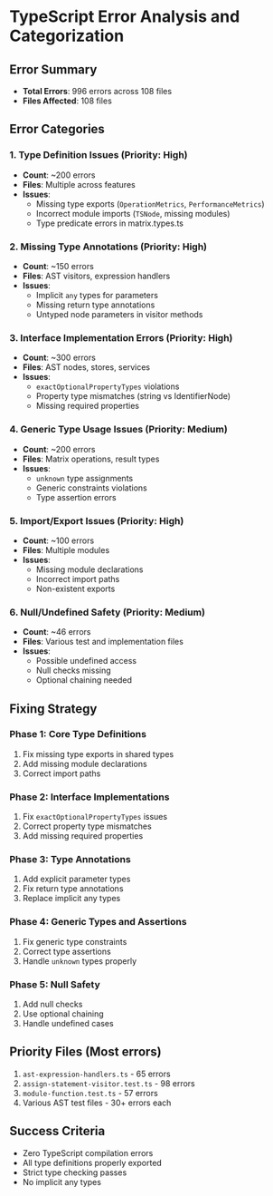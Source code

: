 # TypeScript Error Analysis and Categorization

## Error Summary
- **Total Errors**: 996 errors across 108 files
- **Files Affected**: 108 files

## Error Categories

### 1. Type Definition Issues (Priority: High)
- **Count**: ~200 errors
- **Files**: Multiple across features
- **Issues**:
  - Missing type exports (`OperationMetrics`, `PerformanceMetrics`)
  - Incorrect module imports (`TSNode`, missing modules)
  - Type predicate errors in matrix.types.ts

### 2. Missing Type Annotations (Priority: High) 
- **Count**: ~150 errors
- **Files**: AST visitors, expression handlers
- **Issues**:
  - Implicit `any` types for parameters
  - Missing return type annotations
  - Untyped node parameters in visitor methods

### 3. Interface Implementation Errors (Priority: High)
- **Count**: ~300 errors  
- **Files**: AST nodes, stores, services
- **Issues**:
  - `exactOptionalPropertyTypes` violations
  - Property type mismatches (string vs IdentifierNode)
  - Missing required properties

### 4. Generic Type Usage Issues (Priority: Medium)
- **Count**: ~200 errors
- **Files**: Matrix operations, result types
- **Issues**:
  - `unknown` type assignments 
  - Generic constraints violations
  - Type assertion errors

### 5. Import/Export Issues (Priority: High)
- **Count**: ~100 errors
- **Files**: Multiple modules
- **Issues**:
  - Missing module declarations
  - Incorrect import paths
  - Non-existent exports

### 6. Null/Undefined Safety (Priority: Medium)
- **Count**: ~46 errors
- **Files**: Various test and implementation files
- **Issues**:
  - Possible undefined access
  - Null checks missing
  - Optional chaining needed

## Fixing Strategy

### Phase 1: Core Type Definitions
1. Fix missing type exports in shared types
2. Add missing module declarations
3. Correct import paths

### Phase 2: Interface Implementations
1. Fix `exactOptionalPropertyTypes` issues
2. Correct property type mismatches
3. Add missing required properties

### Phase 3: Type Annotations
1. Add explicit parameter types
2. Fix return type annotations
3. Replace implicit any types

### Phase 4: Generic Types and Assertions
1. Fix generic type constraints
2. Correct type assertions
3. Handle `unknown` types properly

### Phase 5: Null Safety
1. Add null checks
2. Use optional chaining
3. Handle undefined cases

## Priority Files (Most errors)
1. `ast-expression-handlers.ts` - 65 errors
2. `assign-statement-visitor.test.ts` - 98 errors  
3. `module-function.test.ts` - 57 errors
4. Various AST test files - 30+ errors each

## Success Criteria
- Zero TypeScript compilation errors
- All type definitions properly exported
- Strict type checking passes
- No implicit any types
